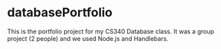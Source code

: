 # databasePortfolio

This is the portfolio project for my CS340 Database class. It was a group project (2 people) and we used Node.js and Handlebars.

